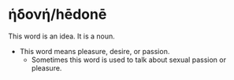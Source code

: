 # ἡδονή/hēdonē
This word is an idea. It is a noun. 

* This word means pleasure, desire, or passion.
    * Sometimes this word is used to talk about sexual passion or pleasure. 
